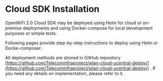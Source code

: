 # Cloud SDK Installation

OpenWiFi 2.0 Cloud SDK may be deployed using Helm for cloud or on-premise deployments and using Docker-compose for local development purposes or simple tests.

Following pages provide step-by-step instructions to deploy using Helm or Docke-composer.

All deployment methods are strored in GitHub repository [https://github.com/Telecominfraproject/wlan-cloud-ucentral-deploy/](https://github.com/Telecominfraproject/wlan-cloud-ucentral-deploy/) . If you need any details on implementation, please refer to it.

